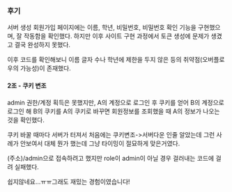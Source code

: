 ### 후기

서버 생성
회원가입 페이지에는 이름, 학년, 비밀번호, 비밀번호 확인 기능을 구현했으며, 잘 작동함을 확인했다.
하지만 이후 사이트 구현 과정에서 토큰 생성에 문제가 생겼고 결국 완성하지 못했다.

이후 코드를 확인해보니 이름 글자 수나 학년에 제한을 두지 않은 등의 취약점(오버플로우의 가능성)이 존재했다.


#### 2조 - 쿠키 변조
admin 권한/계정 획득은 못했지만, A의 계정으로 로그인 후 쿠키를 얻어 B의 계정으로 로그인 해 B의 쿠키를 A의 쿠키로 바꾸면 회원정보를 조회했을 때 A의 정보가 나오는 것을 확인했다.

쿠키 바꿀 때마다 서버가 터져서 처음에는 쿠키변조->서버다운 인줄 알았는데 그런 사례가 안보여서 대체 뭔가 했는데 그냥 타이밍이 절묘하게 맞은거였다.

(주소)/admin으로 접속하려고 했지만 role이 admin이 아닐 경우 걸러내는 코드에 걸려 실패했다.

쉽지않네요...ㅠㅠ그래도 재밌는 경험이였습니다!
